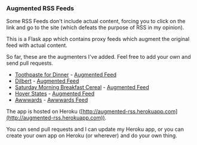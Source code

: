 ### Augmented RSS Feeds

Some RSS Feeds don't include actual content, forcing you to click on the link and go to the site (which defeats the purpose of RSS in my opinion).

This is a Flask app which contains proxy feeds which augment the original feed with actual content.

So far, these are the augmenters I've added. Feel free to add your own and send pull requests.

- [Toothpaste for Dinner](http://www.toothpastefordinner.com/) - [Augmented Feed](http://augmented-rss.herokuapp.com/feed/tpfd)
- [Dilbert](http://www.dilbert.com/) - [Augmented Feed](http://augmented-rss.herokuapp.com/feed/dilbert)
- [Saturday Morning Breakfast Cereal](http://www.smbc-comics.com/) - [Augmented Feed](http://augmented-rss.herokuapp.com/feed/smbc)
- [Hover States](http://hoverstat.es/) - [Augmented Feed](http://augmented-rss.herokuapp.com/feed/hover-states)
- [Awwwards](http://www.awwwards.com/) - [Awwwards Feed](http://augmented-rss.herokuapp.com/feed/awwwards)


The app is hosted on Heroku ([http://augmented-rss.herokuapp.com](http://augmented-rss.herokuapp.com)).

You can send pull requests and I can update my Heroku app, or you can create your own app on Heroku (or wherever) and do your own thing.

